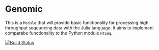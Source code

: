 # Genomic

This is a `Module` that will provide basic functionality for processing high throughput seqeuncing data with the Julia language. It aims to implement comparabe functionality to the Python module `HTSeq`. 

[![Build Status](https://travis-ci.org/PaulTheodorPyl/Genomic.jl.png)](https://travis-ci.org/PaulTheodorPyl/Genomic.jl)
